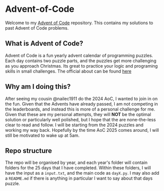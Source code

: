 # Advent-of-Code
Welcome to my [Advent of Code](https://adventofcode.com) repository. This contains my solutions to past Advent of Code problems.

## What is Advent of Code?
Advent of Code is a fun yearly advent calendar of programming puzzles. Each day contains two puzzle parts, and the puzzles get more challenging as you approach Christmas. Its great to practice your logic and programing skills in small challenges. The official about can be found [here](https://adventofcode.com/about)

## Why am I doing this?
After seeing my cousin @nailec1911 do the 2024 AoC, I wanted to join in on the fun.
Given that the Advents have already passed, I am not competing in the leaderboards, and instead this is more of a personal challenge for me.
Given that these are my personal attempts, they will **NOT** be the optimal solution or particularly well polished, but I hope that the are none-the-less clear to read and follow.
I will be starting from the 2024 puzzles and working my way back.
Hopefully by the time AoC 2025 comes around, I will still be motivated to wake up at 5am.

## Repo structure
The repo will be organised by year, and each year's folder will contain folders for the 25 days that I have completed.
Within these folders, I will have the input as a `input.txt`, and the main code as `dayX.py`. I may also add a `README.md` if there is anything in particular I want to say about that days puzzle.
